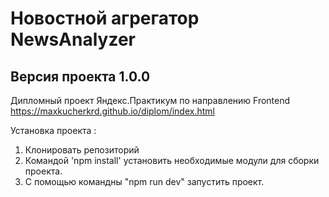 # Новостной агрегатор NewsAnalyzer
## Версия проекта 1.0.0
Дипломный проект Яндекс.Практикум по направлению Frontend
https://maxkucherkrd.github.io/diplom/index.html

Установка проекта :
1. Клонировать репозиторий 
2. Командой 'npm install' установить необходимые модули для сборки проекта.
3. С помощью командны "npm run dev" запустить проект.
